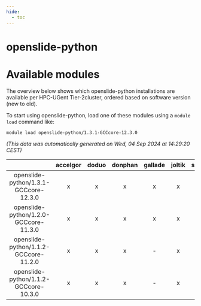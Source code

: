 ```yaml
---
hide:
  - toc
---
```


openslide-python
================

# Available modules


The overview below shows which openslide-python installations are available per HPC-UGent Tier-2cluster, ordered based on software version (new to old).

To start using openslide-python, load one of these modules using a `module load` command like:

```shell
module load openslide-python/1.3.1-GCCcore-12.3.0
```

*(This data was automatically generated on Wed, 04 Sep 2024 at 14:29:20 CEST)*  

| |accelgor|doduo|donphan|gallade|joltik|shinx|skitty|
| :---: | :---: | :---: | :---: | :---: | :---: | :---: | :---: |
|openslide-python/1.3.1-GCCcore-12.3.0|x|x|x|x|x|x|x|
|openslide-python/1.2.0-GCCcore-11.3.0|x|x|x|x|x|-|x|
|openslide-python/1.1.2-GCCcore-11.2.0|x|x|x|-|x|-|x|
|openslide-python/1.1.2-GCCcore-10.3.0|x|x|x|-|x|-|x|
